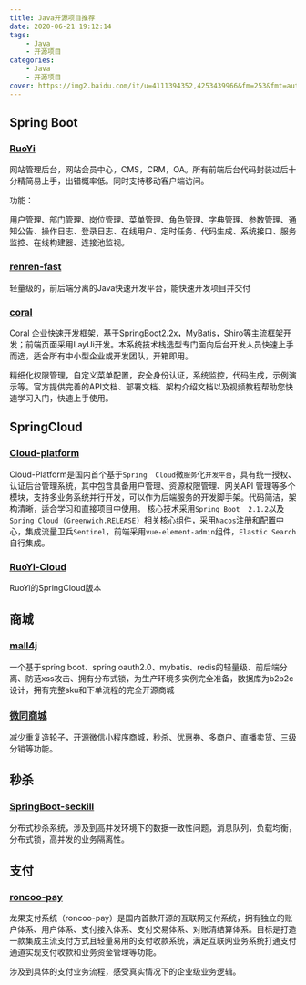 ```yaml
---
title: Java开源项目推荐
date: 2020-06-21 19:12:14
tags:
	- Java
	- 开源项目
categories:
	- Java
	- 开源项目
cover: https://img2.baidu.com/it/u=4111394352,4253439966&fm=253&fmt=auto&app=120&f=JPEG?w=1422&h=800
---
```


## Spring Boot

### [RuoYi](https://gitee.com/y_project/RuoYi)

网站管理后台，网站会员中心，CMS，CRM，OA。所有前端后台代码封装过后十分精简易上手，出错概率低。同时支持移动客户端访问。

功能：

用户管理、部门管理、岗位管理、菜单管理、角色管理、字典管理、参数管理、通知公告、操作日志、登录日志、在线用户、定时任务、代码生成、系统接口、服务监控、在线构建器、连接池监视。

### [renren-fast](https://gitee.com/renrenio/renren-fast)

轻量级的，前后端分离的Java快速开发平台，能快速开发项目并交付

### [coral](https://gitee.com/gemteam/coral)

Coral 企业快速开发框架，基于SpringBoot2.2x，MyBatis，Shiro等主流框架开发；前端页面采用LayUi开发。本系统技术栈选型专门面向后台开发人员快速上手而选，适合所有中小型企业或开发团队，开箱即用。

精细化权限管理，自定义菜单配置，安全身份认证，系统监控，代码生成，示例演示等。官方提供完善的API文档、部署文档、架构介绍文档以及视频教程帮助您快速学习入门，快速上手使用。

## SpringCloud

### [Cloud-platform](https://gitee.com/geek_qi/cloud-platform)

Cloud-Platform是国内首个基于`Spring 
Cloud`微`服务`化`开发平台`，具有统一授权、认证后台管理系统，其中包含具备用户管理、资源权限管理、网关API
管理等多个模块，支持多业务系统并行开发，可以作为后端服务的开发脚手架。代码简洁，架构清晰，适合学习和直接项目中使用。
核心技术采用`Spring Boot 
2.1.2`以及`Spring Cloud (Greenwich.RELEASE)
`相关核心组件，采用`Nacos`注册和配置中心，集成流量卫兵`Sentinel`，前端采用`vue-element-admin`组件，`Elastic Search`自行集成。

### [RuoYi-Cloud](https://gitee.com/y_project/RuoYi-Cloud)

RuoYi的SpringCloud版本

## 商城

### [mall4j](https://gitee.com/gz-yami/mall4j)

一个基于spring boot、spring oauth2.0、mybatis、redis的轻量级、前后端分离、防范xss攻击、拥有分布式锁，为生产环境多实例完全准备，数据库为b2b2c设计，拥有完整sku和下单流程的完全开源商城

### [微同商城](https://gitee.com/fuyang_lipengjun/platform)

减少重复造轮子，开源微信小程序商城，秒杀、优惠券、多商户、直播卖货、三级分销等功能。

## 秒杀

### [SpringBoot-seckill](https://gitee.com/52itstyle/spring-boot-seckill)

分布式秒杀系统，涉及到高并发环境下的数据一致性问题，消息队列，负载均衡，分布式锁，高并发的业务隔离性。

## 支付

### [roncoo-pay](https://gitee.com/roncoocom/roncoo-pay)

龙果支付系统（roncoo-pay）是国内首款开源的互联网支付系统，拥有独立的账户体系、用户体系、支付接入体系、支付交易体系、对账清结算体系。目标是打造一款集成主流支付方式且轻量易用的支付收款系统，满足互联网业务系统打通支付通道实现支付收款和业务资金管理等功能。

涉及到具体的支付业务流程，感受真实情况下的企业级业务逻辑。